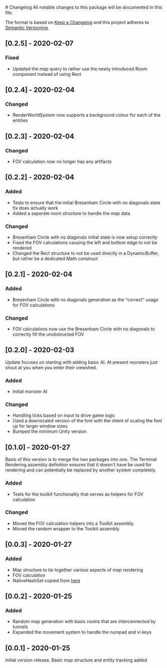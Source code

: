 ﻿﻿# Changelog
All notable changes to this package will be documented in this file.

The format is based on [Keep a Changelog](http://keepachangelog.com/en/1.0.0/)
and this project adheres to [Semantic Versioning](http://semver.org/spec/v2.0.0.html).

## [0.2.5] - 2020-02-07

### Fixed

* Updated the map query to rather use the newly introduced Room component instead of using Rect

## [0.2.4] - 2020-02-04

### Changed

* RenderWorldSystem now supports a background colour for each of the entities

## [0.2.3] - 2020-02-04

### Changed

* FOV calculation now no longer has any artifacts

## [0.2.2] - 2020-02-04

### Added

* Tests to ensure that the initial Bresenham Circle with no diagonals state fix does actually work
* Added a seperate room structure to handle the map data

### Changed

* Bresenham Circle with no diagonals initial state is now setup correctly
* Fixed the FOV calculations causing the left and bottom edge to not be rendered
* Changed the Rect structure to not be used directly in a DynamicBuffer, but rather be a dedicated Math construct

## [0.2.1] - 2020-02-04

### Added

* Bresenham Circle with no diagonals generation as the "correct" usage for FOV calculations

### Changed

* FOV calculations now use the Bresenham Circle with no diagonals to correctly fill the unobstructed FOV


## [0.2.0] - 2020-02-03

Update focuses on starting with adding basic AI. At present monsters just shout at you when you enter their viewshed.

### Added

* Initial monster AI

### Changed

* Handling ticks based on input to drive game logic
* Used a downscaled version of the font with the intent of scaling the font up for larger window sizes
* Bumped the minimum Unity version

## [0.1.0] - 2020-01-27

Basis of this version is to merge the two packages into one. The Terminal Rendering assembly definition ensures that it doesn't have be used for rendering and can potentially be replaced by another system completely.

### Added

* Tests for the toolkit functionality that serves as helpers for FOV calculation

### Changed

* Moved the FOV calculation helpers into a Toolkit assembly
* Moved the random wrapper to the Toolkit assembly

## [0.0.3] - 2020-01-27

### Added

* Map structure to tie together various aspects of map rendering
* FOV calculation
* NativeHashSet copied from [here](https://github.com/jacksondunstan/NativeCollections/blob/master/JacksonDunstanNativeCollections/NativeHashSet.cs)

## [0.0.2] - 2020-01-25

### Added

* Random map generation with basic rooms that are interconnected by tunnels
* Expanded the movement system to handle the numpad and vi keys

## [0.0.1] - 2020-01-25

Initial version release. Basic map structure and entity tracking added